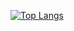 [![Top Langs](https://github-readme-stats.vercel.app/api/top-langs/?username=liyihang&layout=compact)](https://github.com/anuraghazra/github-readme-stats)

<!--
**liyihang/liyihang** is a ✨ _special_ ✨ repository because its `README.md` (this file) appears on your GitHub profile.

Here are some ideas to get you started:

- 🔭 I’m currently working on ...
- 🌱 I’m currently learning ...
- 👯 I’m looking to collaborate on ...
- 🤔 I’m looking for help with ...
- 💬 Ask me about ...
- 📫 How to reach me: ...
- 😄 Pronouns: ...
- ⚡ Fun fact: ...
-->
